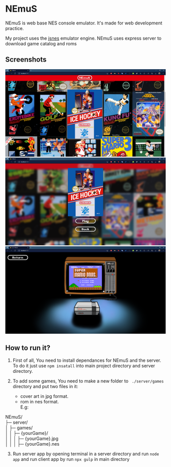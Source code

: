 # NEmuS

NEmuS is web base NES console emulator. It's made for web development practice.

My project uses the [jsnes](jsnes) emulator engine.
NEmuS uses express server to download game catalog and roms  


## Screenshots 
![MainScreen](README_images/MainScreen.png)
![GameSelectionScreen](README_images/GameSelectionScreen.png)
![PlayScreen](README_images/PlayScreen.png)
## How to run it?

 1. First of all, You need to install dependances for NEmuS and the server. To do it just use ``` npm insatall ``` into main project directory and server directory.

2. To add some games, You need to make a new folder to ``` ./server/games``` directory and put two files in it:
    - cover art in jpg format.
    - rom in nes format.  
E.g:

NEmuS/  
├─ server/  
│  ├─ games/  
│  │  ├─ {yourGame}/  
│  │  │  ├─ {yourGame}.jpg  
│  │  │  ├─ {yourGame}.nes

3. Run server app by opening terminal in a server directory and run ``` node app ``` and run client app by run ``` npx gulp ``` in main directory   
